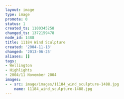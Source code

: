```yaml
---
layout: image
type: image
promote: 0
status: 1
created_ts: 1100345258
changed_ts: 1372159478
node_id: 1488
title: 11184 Wind Sculpture
created: '2004-11-13'
changed: '2013-06-25'
aliases: []
tags:
- Wellington
- Highlights
- 2004/11 November 2004
images:
- - src: image/images/11184_wind_sculpture-1488.jpg
    name: 11184_wind_sculpture-1488.jpg
---
```


